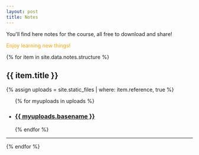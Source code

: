 ```yaml
---
layout: post
title: Notes
---
```


You'll find here notes for the course, all free to download and share!

<span style="color:orange">Enjoy learning new things!<span>

<!-- feel free to customize to your liking, i just left examples of what one can do, but it's open for you! -->

<!-- in the notes folder, you can put all the uploaded files you want, it will put the links! if you have a new folder or topic, make it in the notes folder and modify the _data/notes.yml accordingly as well as the collections in _config.yml -->

<div>
{% for item in site.data.notes.structure %}
  <h2>{{ item.title }}</h2>
  {% assign uploads = site.static_files | where: item.reference, true %}
  <ul>
  {% for myuploads in uploads %}
      <li><h3><a href= "{{ site.baseurl }}/{{ myuploads.path }}">{{ myuploads.basename }}</a></h3></li>
  {% endfor %}
  </ul>
  <hr/>
{% endfor %}
</div>
